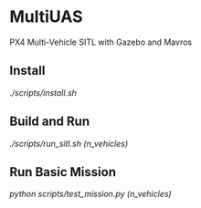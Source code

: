 # MultiUAS
PX4 Multi-Vehicle SITL with Gazebo and Mavros

## Install
*./scripts/install.sh*

## Build and Run
*./scripts/run_sitl.sh (n_vehicles)*

## Run Basic Mission
*python scripts/test_mission.py (n_vehicles)*
